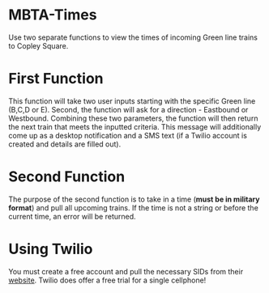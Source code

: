 # MBTA-Times
Use two separate functions to view the times of incoming Green line trains to Copley Square. 

# First Function
This function will take two user inputs starting with the specific Green line (B,C,D or E). Second, the function will ask for a direction - Eastbound or Westbound.
Combining these two parameters, the function will then return the next train that meets the inputted criteria. This message will additionally come up as a desktop
notification and a SMS text (if a Twilio account is created and details are filled out).

# Second Function
The purpose of the second function is to take  in a time (**must be in military format**) and pull all upcoming trains. If the time is not a string or before the current time, an error will be returned. 

# Using Twilio 
You must create a free account and pull the necessary SIDs from their [website](https://www.twilio.com/docs).
Twilio does offer a free trial for a single cellphone!
